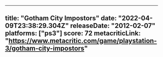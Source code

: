
---
title: "Gotham City Impostors"
date: "2022-04-09T23:38:29.304Z"
releaseDate: "2012-02-07"
platforms: ["ps3"]
score: 72
metacriticLink: "https://www.metacritic.com/game/playstation-3/gotham-city-impostors"
---
